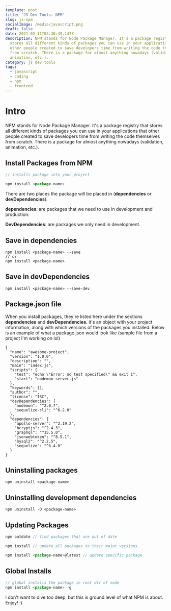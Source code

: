 ```yaml
---
template: post
title: "JS Dev Tools: NPM"
slug: js-npm
socialImage: /media/javascript.png
draft: false
date: 2021-02-11T03:30:49.147Z
description: NPM stands for Node Package Manager. It's a package registry that
  stores all different kinds of packages you can use in your applications that
  other people created to save developers time from writing the code themselves
  from scratch. There is a package for almost anything nowadays (validation,
  animation, etc.).
category: js dev tools
tags:
  - javascript
  - coding
  - npm
  - frontend
---
```

# Intro

NPM stands for Node Package Manager. It's a package registry that stores all different kinds of packages you can use in your applications that other people created to save developers time from writing the code themselves from scratch. There is a package for almost anything nowadays (validation, animation, etc.).

## Install Packages from NPM

```javascript
// installs package into your project 

npm install <package-name>
```

There are two places the package will be placed in (**dependencies** or **devDependencies**).

**dependencies**: are packages that we need to use in development and production. 

**DevDependencies**: are packages we only need in development. 

## Save in **dependencies**

```
npm install <package-name> --save
// or 
npm install <package-name>
```

## Save in devD**ependencies**

```
npm install <package-name> --save-dev
```

## Package.json file

When you install packages, they're listed here under the sections **dependencies** and **devDependencies.** it's an object with your project information, along with which versions of the packages you installed. Below is an example of what a package.json would look like (sample file from a project I'm working on lol)

```
{
  "name": "awesome-project",
  "version": "1.0.0",
  "description": "",
  "main": "index.js",
  "scripts": {
    "test": "echo \"Error: no test specified\" && exit 1",
    "start": "nodemon server.js"
  },
  "keywords": [],
  "author": "",
  "license": "ISC",
  "devDependencies": {
    "nodemon": "^2.0.7",
    "sequelize-cli": "^6.2.0"
  },
  "dependencies": {
    "apollo-server": "^2.19.2",
    "bcryptjs": "^2.4.3",
    "graphql": "^15.5.0",
    "jsonwebtoken": "^8.5.1",
    "mysql2": "^2.2.5",
    "sequelize": "^6.4.0"
  }
}
```

## Uninstalling packages

```
npm uninstall <package-name>
```

## Uninstalling development dependencies

```
npm uninstall -D <package-name>
```

## Updating Packages

```javascript
npm outdate // find packages that are out of date

npm install // update all packages to their major versions

npm install <package-name>@latest // update specific package
```

## Global Installs

```javascript
// global installs the package in root dir of node
npm install <package-name> -g

```

I don't want to dive too deep, but this is ground level of what NPM is about. Enjoy! :)